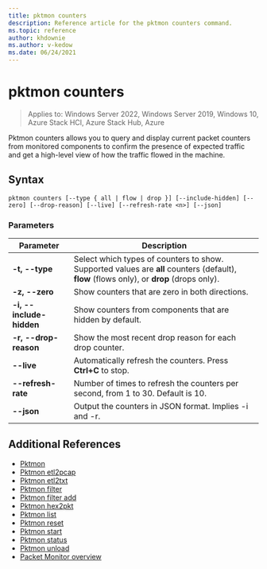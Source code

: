```yaml
---
title: pktmon counters
description: Reference article for the pktmon counters command.
ms.topic: reference
author: khdownie
ms.author: v-kedow
ms.date: 06/24/2021
---
```


# pktmon counters

>Applies to: Windows Server 2022, Windows Server 2019, Windows 10, Azure Stack HCI, Azure Stack Hub, Azure

Pktmon counters allows you to query and display current packet counters from monitored components to confirm the presence of expected traffic and get a high-level view of how the traffic flowed in the machine.

## Syntax

```
pktmon counters [--type { all | flow | drop }] [--include-hidden] [--zero] [--drop-reason] [--live] [--refresh-rate <n>] [--json]
```

### Parameters

| **Parameter** | **Description** |
| ------------- | --------------- |
| **-t, --type** | Select which types of counters to show. Supported values are **all** counters (default), **flow** (flows only), or **drop** (drops only). |
| **-z, --zero** | Show counters that are zero in both directions. |
| **-i, --include-hidden** | Show counters from components that are hidden by default. |
| **-r, --drop-reason** | Show the most recent drop reason for each drop counter. |
| **--live** | Automatically refresh the counters. Press **Ctrl+C** to stop. |
| **--refresh-rate <n>** | Number of times to refresh the counters per second, from 1 to 30. Default is 10. |
| **--json** | Output the counters in JSON format. Implies -i and -r. |

## Additional References

- [Pktmon](pktmon.md)
- [Pktmon etl2pcap](pktmon-etl2pcap.md)
- [Pktmon etl2txt](pktmon-etl2txt.md)
- [Pktmon filter](pktmon-filter.md)
- [Pktmon filter add](pktmon-filter-add.md)
- [Pktmon hex2pkt](pktmon-hex2pkt.md)
- [Pktmon list](pktmon-list.md)
- [Pktmon reset](pktmon-reset.md)
- [Pktmon start](pktmon-start.md)
- [Pktmon status](pktmon-status.md)
- [Pktmon unload](pktmon-unload.md)
- [Packet Monitor overview](../../networking/technologies/pktmon/pktmon.md)
